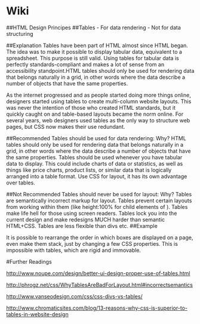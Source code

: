 # Wiki
##HTML Design Principes
##Tables - For data rendering - Not for data structuring

##Explanation
Tables have been part of HTML almost since HTML began. The idea was to make it possible to display tabular data, equivalent to a spreadsheet. This purpose is still valid. Using tables for tabular data is perfectly standards-compliant and makes a lot of sense from an accessibility standpoint.HTML tables should only be used for rendering data that belongs naturally in a grid, in other words where the data describe a number of objects that have the same properties. 

As the internet progressed and as people started doing more things online, designers started using tables to create multi-column website layouts. This was never the intention of those who created HTML standards, but it quickly caught on and table-based layouts became the norm online. For several years, web designers used tables as the only way to structure web pages, but CSS now makes their use redundant.


##Recommended
Tables should be used for data rendering: Why? 
HTML tables should only be used for rendering data that belongs naturally in a grid, in other words where the data describe a number of objects that have the same properties.
Tables should be used whenever you have tabular data to display. This could include charts of data or statistics, as well as things like price charts, product lists, or similar data that is logically arranged into a table format.
Use CSS for layout, it has its own advantage over tables.


##Not Recommended
Tables should never be used for layout: Why?
Tables are semantically incorrect markup for layout.
Tables prevent certain layouts from working within them (like height:100% for child elements of <td>).
Tables make life hell for those using screen readers.
Tables lock you into the current design and make redesigns MUCH harder than semantic HTML+CSS.
Tables are less flexible than divs etc.
##Example 

It is possible to rearrange the order in which boxes are displayed on a page, even make them stack, just by changing a few CSS properties. This is impossible with tables, which are rigid and immovable.



#Further Readings

http://www.noupe.com/design/better-ui-design-proper-use-of-tables.html

http://phrogz.net/css/WhyTablesAreBadForLayout.html#incorrectsemantics

http://www.vanseodesign.com/css/css-divs-vs-tables/

http://www.chromaticsites.com/blog/13-reasons-why-css-is-superior-to-tables-in-website-design


